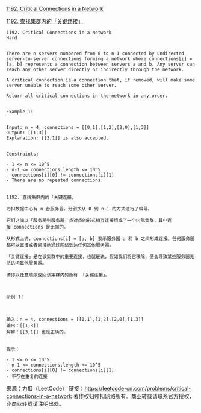 [1192. Critical Connections in a Network](https://leetcode.com/problems/critical-connections-in-a-network/) 

[1192. 查找集群内的「关键连接」](https://leetcode-cn.com/problems/critical-connections-in-a-network/)

```
1192. Critical Connections in a Network
Hard


There are n servers numbered from 0 to n-1 connected by undirected server-to-server connections forming a network where connections[i] = [a, b] represents a connection between servers a and b. Any server can reach any other server directly or indirectly through the network.

A critical connection is a connection that, if removed, will make some server unable to reach some other server.

Return all critical connections in the network in any order.


Example 1:


Input: n = 4, connections = [[0,1],[1,2],[2,0],[1,3]]
Output: [[1,3]]
Explanation: [[3,1]] is also accepted.
 

Constraints:

- 1 <= n <= 10^5
- n-1 <= connections.length <= 10^5
- connections[i][0] != connections[i][1]
- There are no repeated connections.


1192. 查找集群内的「关键连接」

力扣数据中心有 n 台服务器，分别按从 0 到 n-1 的方式进行了编号。

它们之间以「服务器到服务器」点对点的形式相互连接组成了一个内部集群，其中连接 connections 是无向的。

从形式上讲，connections[i] = [a, b] 表示服务器 a 和 b 之间形成连接。任何服务器都可以直接或者间接地通过网络到达任何其他服务器。

「关键连接」是在该集群中的重要连接，也就是说，假如我们将它移除，便会导致某些服务器无法访问其他服务器。

请你以任意顺序返回该集群内的所有 「关键连接」。

 

示例 1：



输入：n = 4, connections = [[0,1],[1,2],[2,0],[1,3]]
输出：[[1,3]]
解释：[[3,1]] 也是正确的。
 

提示：

- 1 <= n <= 10^5
- n-1 <= connections.length <= 10^5
- connections[i][0] != connections[i][1]
- 不存在重复的连接
```
来源：力扣（LeetCode）
链接：https://leetcode-cn.com/problems/critical-connections-in-a-network
著作权归领扣网络所有。商业转载请联系官方授权，非商业转载请注明出处。

